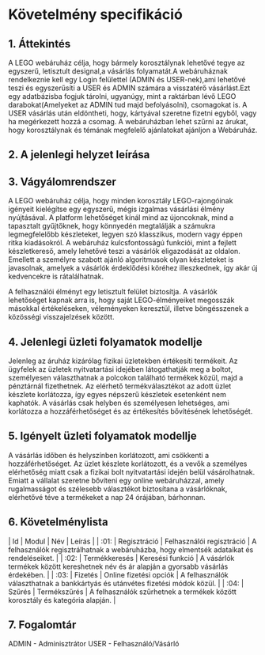 # Követelmény specifikáció

## 1. Áttekintés
A LEGO webáruház célja, hogy bármely korosztálynak lehetővé tegye az egyszerű, letisztult designal,a vásárlás folyamatát.A webáruháznak rendelkeznie kell  egy Login felülettel (ADMIN és USER-nek),ami lehetővé teszi és egyszerűsíti a USER és ADMIN számára a visszatérő vásárlást.Ezt egy adatbázisba fogjuk tárolni, ugyanúgy, mint a raktárban lévő LEGO darabokat(Amelyeket az ADMIN tud majd befolyásolni), csomagokat is. A USER vásárlás után eldöntheti, hogy, kártyával szeretne fizetni egyből, vagy ha megérkezett hozzá a csomag. A webáruházban lehet szűrni az árukat, hogy korosztálynak és témának megfelelő ajánlatokat ajánljon a Webáruház.

## 2. A jelenlegi helyzet leírása

## 3. Vágyálomrendszer

A LEGO webáruház célja, hogy minden korosztály LEGO-rajongóinak igényeit kielégítse egy egyszerű, mégis izgalmas vásárlási élmény nyújtásával. A platform lehetőséget kínál mind az újoncoknak, mind a tapasztalt gyűjtőknek, hogy könnyedén megtalálják a számukra legmegfelelőbb készleteket, legyen szó klasszikus, modern vagy éppen ritka kiadásokról. A webáruház kulcsfontosságú funkciói, mint a fejlett készletkereső, amely lehetővé teszi a vásárlók eligazodását az oldalon. Emellett a személyre szabott ajánló algoritmusok olyan készleteket is javasolnak, amelyek a vásárlók érdeklődési köréhez illeszkednek, így akár új kedvencekre is rátalálhatnak.

A felhasználói élményt egy letisztult felület biztosítja. A vásárlók lehetőséget kapnak arra is, hogy saját LEGO-élményeiket megosszák másokkal értékeléseken, véleményeken keresztül, illetve böngésszenek a közösségi visszajelzések között.

## 4. Jelenlegi üzleti folyamatok modellje

Jelenleg az áruház kizárólag fizikai üzletekben értékesíti termékeit. Az ügyfelek az üzletek nyitvatartási idejében látogathatják meg a boltot, személyesen választhatnak a polcokon található termékek közül, majd a pénztárnál fizethetnek. Az elérhető termékválasztékot az adott üzlet készlete korlátozza, így egyes népszerű készletek esetenként nem kaphatók. A vásárlás csak helyben és személyesen lehetséges, ami korlátozza a hozzáférhetőséget és az értékesítés bővítésének lehetőségét.

## 5. Igényelt üzleti folyamatok modellje

A vásárlás időben és helyszínben korlátozott, ami csökkenti a hozzáférhetőséget. Az üzlet készlete korlátozott, és a vevők a személyes elérhetőség miatt csak a fizikai bolt nyitvatartási idején belül vásárolhatnak. Emiatt a vállalat szeretne bővíteni egy online webáruházzal, amely rugalmasságot és szélesebb választékot biztosítana a vásárlóknak, elérhetővé téve a termékeket a nap 24 órájában, bárhonnan.

## 6. Követelménylista

| Id | Modul | Név | Leírás |
| :01: | Regisztráció | Felhasználói regisztráció | A felhasználók regisztrálhatnak a webáruházba, hogy elmentsék adataikat és rendeléseiket. |
| :02: | Termékkeresés | Keresési funkció | A vásárlók termékek között kereshetnek név és ár alapján a gyorsabb vásárlás érdekében. |
| :03: | Fizetés | Online fizetési opciók | A felhasználók választhatnak a bankkártyás és utánvétes fizetési módok közül. |
| :04: | Szűrés | Termékszűrés | A felhasználók szűrhetnek a termékek között korosztály és kategória alapján. |

## 7. Fogalomtár
ADMIN   -    Adminisztrátor
USER    -    Felhasználó/Vásárló
